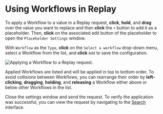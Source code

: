 # Using Workflows in Replay

To apply a Workflow to a value in a Replay request, **click**, **hold**, and **drag** over the value you want to replace and then **click** the `+` button to add it as a placeholder. Then, **click** on the associated edit button **<Icon icon="fas fa-pen-to-square" />** of the placeholder to open the `Placeholder Settings` window.

With `Workflow` as the `Type`, **click** on the `Select a workflow` drop-down menu, select a Workflow from the list, and **click** `Add` to save the configuration.

<img alt="Applying a Workflow to a Replay request." src="/_images/replay_workflows.png" center/>

Applied Workflows are listed and will be applied in top to bottom order. To avoid collisions between Workflows, you can rearrange their order by **left-clicking**, **dragging**, **holding**, and **releasing** a Workflow either above or below other Workflows in the list.

Close the settings window and send the request. To verify the application was successful, you can view the request by navigating to the [Search](/guides/search.md) interface.
